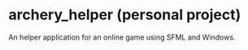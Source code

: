 # archery_helper (personal project)
An helper application for an online game using SFML and Windows.
